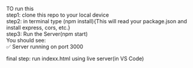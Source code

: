 TO run this     
step1: clone this repo to your local device    
step2: in terminal type (npm install){This will read your package.json and install express, cors, etc.}     
step3:  Run the Server(npm start)    
You should see:    
✅ Server running on port 3000

 final step: run indexx.html using live server(in VS Code)
